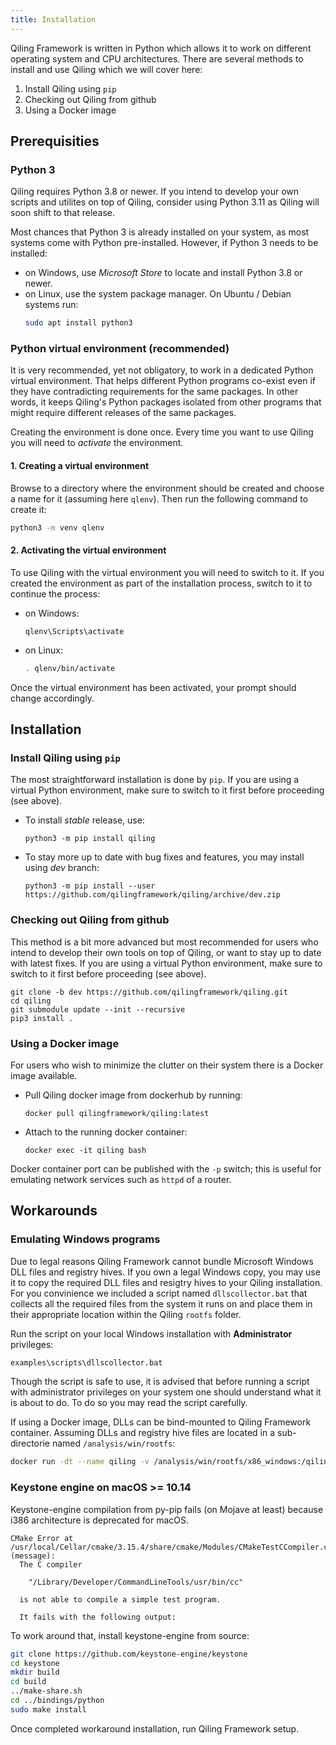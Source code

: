 ```yaml
---
title: Installation
---
```


Qiling Framework is written in Python which allows it to work on different operating system and CPU architectures. There are several methods to install and use Qiling which we will cover here:
  1. Install Qiling using `pip`
  2. Checking out Qiling from github
  3. Using a Docker image

## Prerequisities

### Python 3
Qiling requires Python 3.8 or newer. If you intend to develop your own scripts and utilites on top of Qiling, consider using Python 3.11 as Qiling will soon shift to that release.

Most chances that Python 3 is already installed on your system, as most systems come with Python pre-installed. However, if Python 3 needs to be installed:
 - on Windows, use *Microsoft Store* to locate and install Python 3.8 or newer.
 - on Linux, use the system package manager. On Ubuntu / Debian systems run:
   ```bash
   sudo apt install python3
   ```

### Python virtual environment (recommended)
It is very recommended, yet not obligatory, to work in a dedicated Python virtual environment. That helps different Python programs co-exist even if they have contradicting requirements for the same packages. In other words, it keeps Qiling's Python packages isolated from other programs that might require different releases of the same packages.

Creating the environment is done once. Every time you want to use Qiling you will need to *activate* the environment.

#### 1. Creating a virtual environment
Browse to a directory where the environment should be created and choose a name for it (assuming here `qlenv`). Then run the following command to create it:
```sh
python3 -m venv qlenv
```

#### 2. Activating the virtual environment
To use Qiling with the virtual environment you will need to switch to it. If you created the environment as part of the installation process, switch to it to continue the process:

 - on Windows:
   ```dos
   qlenv\Scripts\activate
   ```
 - on Linux:
   ```sh
   . qlenv/bin/activate
   ```

Once the virtual environment has been activated, your prompt should change accordingly.

## Installation

### Install Qiling using `pip`
The most straightforward installation is done by `pip`. If you are using a virtual Python environment, make sure to switch to it first before proceeding (see above).

 - To install *stable* release, use:
   ```
   python3 -m pip install qiling
   ```
 - To stay more up to date with bug fixes and features, you may install using *dev* branch:
   ```
   python3 -m pip install --user https://github.com/qilingframework/qiling/archive/dev.zip
   ```

### Checking out Qiling from github
This method is a bit more advanced but most recommended for users who intend to develop their own tools on top of Qiling, or want to stay up to date with latest fixes. If you are using a virtual Python environment, make sure to switch to it first before proceeding (see above).

```
git clone -b dev https://github.com/qilingframework/qiling.git
cd qiling
git submodule update --init --recursive
pip3 install .
```

### Using a Docker image
For users who wish to minimize the clutter on their system there is a Docker image available.

 - Pull Qiling docker image from dockerhub by running:
   ```
   docker pull qilingframework/qiling:latest
   ```
 - Attach to the running docker container:
   ```
   docker exec -it qiling bash
   ```

Docker container port can be published with the `-p` switch; this is useful for emulating network services such as `httpd` of a router.

## Workarounds

### Emulating Windows programs
Due to legal reasons Qiling Framework cannot bundle Microsoft Windows DLL files and registry hives. If you own a legal Windows copy, you may use it to copy the required DLL files and resigtry hives to your Qiling installation. For you convinience we included a script named `dllscollector.bat` that collects all the required files from the system it runs on and place them in their appropriate location within the Qiling `rootfs` folder.

Run the script on your local Windows installation with **Administrator** privileges:
```cmd
examples\scripts\dllscollector.bat
```

Though the script is safe to use, it is advised that before running a script with administrator privileges on your system one should understand what it is about to do. To do so you may read the script carefully.

If using a Docker image, DLLs can be bind-mounted to Qiling Framework container. Assuming DLLs and registry hive files are located in a sub-directorie named `/analysis/win/rootfs`:
```sh
docker run -dt --name qiling -v /analysis/win/rootfs/x86_windows:/qiling/examples/rootfs/x86_windows -v /analysis/win/rootfs/x8664_windows:/qiling/examples/rootfs/x8664_windows qilingframework/qiling:latest
```

### Keystone engine on macOS >= 10.14
Keystone-engine compilation from py-pip fails (on Mojave at least) because i386 architecture is deprecated for macOS.
```
CMake Error at /usr/local/Cellar/cmake/3.15.4/share/cmake/Modules/CMakeTestCCompiler.cmake:60 (message):
  The C compiler

    "/Library/Developer/CommandLineTools/usr/bin/cc"

  is not able to compile a simple test program.

  It fails with the following output:
```

To work around that, install keystone-engine from source:
```sh
git clone https://github.com/keystone-engine/keystone
cd keystone
mkdir build
cd build
../make-share.sh
cd ../bindings/python
sudo make install
```

Once completed workaround installation, run Qiling Framework setup.

